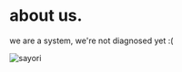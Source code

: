 # about us.
we are a system, we're not diagnosed yet :(<br/>

![sayori](https://github.com/user-attachments/assets/7c5d2ffa-dcbb-4bcf-8728-ac1d2baffc3a)
